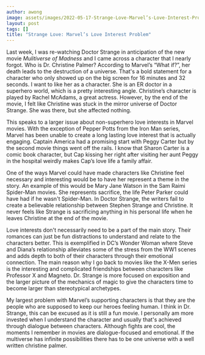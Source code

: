 ```yaml
---
author: awong
image: assets/images/2022-05-17-Strange-Love-Marvel’s-Love-Interest-Problem.jpg
layout: post
tags: []
title: "Strange Love: Marvel’s Love Interest Problem"
---
```


Last week, I was re-watching Doctor Strange in anticipation of the new
movie *Mulitiverse of Madness* and I came across a character that I
nearly forgot. Who is Dr. Christine Palmer? According to Marvel’s “What
if?”, her death leads to the destruction of a universe. That's a bold
statement for a character who only showed up on the big screen for 16
minutes and 32 seconds. I want to like her as a character. She is an ER
doctor in a superhero world, which is a pretty interesting angle.
Christine’s character is played by Rachel McAdams, a great actress.
However, by the end of the movie, I felt like Christine was stuck in the
mirror universe of Doctor Strange. She was there, but she affected
nothing.

This speaks to a larger issue about non-superhero love interests in
Marvel movies. With the exception of Pepper Potts from the Iron Man
series, Marvel has been unable to create a long lasting love interest
that is actually engaging. Captain America had a promising start with
Peggy Carter but by the second movie things went off the rails. I know
that Sharon Carter is a comic book character, but Cap kissing her right
after visiting her aunt Peggy in the hospital weirdly makes Cap’s love
life a family affair.

One of the ways Marvel could have made characters like Christine feel
necessary and interesting would be to have her represent a theme in the
story. An example of this would be Mary Jane Watson in the Sam Raimi
Spider-Man movies. She represents sacrifice, the life Peter Parker could
have had if he wasn't Spider-Man. In Doctor Strange, the writers fail to
create a believable relationship between Stephen Strange and Christine.
It never feels like Strange is sacrificing anything in his personal life
when he leaves Christine at the end of the movie.

Love interests don't necessarily need to be a part of the main story.
Their romances can just be fun distractions to understand and relate to
the characters better. This is exemplified in DC’s Wonder Woman where
Steve and Diana’s relationship alleviates some of the stress from the
WW1 scenes and adds depth to both of their characters through their
emotional connection. The main reason why I go back to movies like the
X-Men series is the interesting and complicated friendships between
characters like Professor X and Magneto. Dr. Strange is more focused on
exposition and the larger picture of the mechanics of magic to give the
characters time to become larger than stereotypical archetypes.

My largest problem with Marvel’s supporting characters is that they are
the people who are supposed to keep our heroes feeling human. I think in
Dr. Strange, this can be excused as it is still a fun movie. I
personally am more invested when I understand the character and usually
that's achieved through dialogue between characters. Although fights are
cool, the moments I remember in movies are dialogue-focused and
emotional. If the multiverse has infinite possibilities there has to be
one universe with a well written christine palmer.
